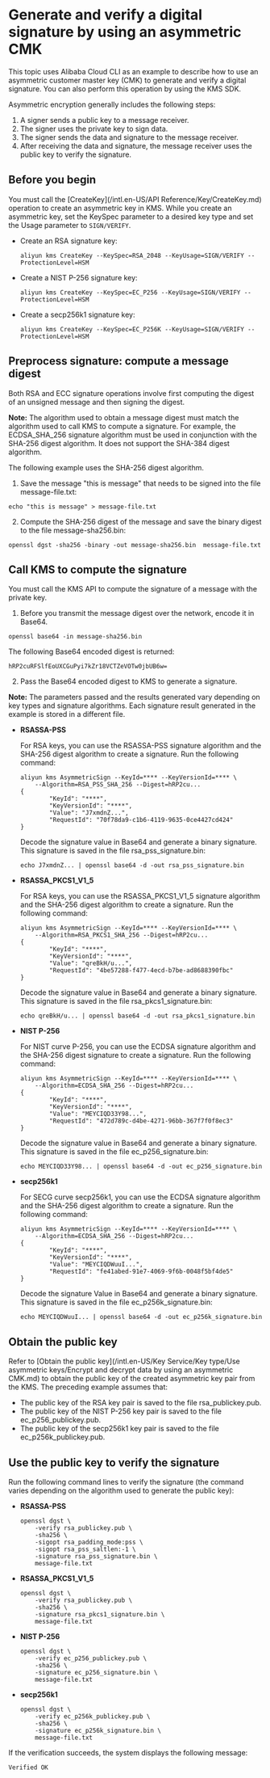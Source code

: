 # Generate and verify a digital signature by using an asymmetric CMK

This topic uses Alibaba Cloud CLI as an example to describe how to use an asymmetric customer master key \(CMK\) to generate and verify a digital signature. You can also perform this operation by using the KMS SDK.

Asymmetric encryption generally includes the following steps:

1.  A signer sends a public key to a message receiver.
2.  The signer uses the private key to sign data.
3.  The signer sends the data and signature to the message receiver.
4.  After receiving the data and signature, the message receiver uses the public key to verify the signature.

## Before you begin

You must call the [CreateKey](/intl.en-US/API Reference/Key/CreateKey.md) operation to create an asymmetric key in KMS. While you create an asymmetric key, set the KeySpec parameter to a desired key type and set the Usage parameter to `SIGN/VERIFY`.

-   Create an RSA signature key:

    ```
    aliyun kms CreateKey --KeySpec=RSA_2048 --KeyUsage=SIGN/VERIFY --ProtectionLevel=HSM
    ```

-   Create a NIST P-256 signature key:

    ```
    aliyun kms CreateKey --KeySpec=EC_P256 --KeyUsage=SIGN/VERIFY --ProtectionLevel=HSM
    ```

-   Create a secp256k1 signature key:

    ```
    aliyun kms CreateKey --KeySpec=EC_P256K --KeyUsage=SIGN/VERIFY --ProtectionLevel=HSM
    ```


## Preprocess signature: compute a message digest

Both RSA and ECC signature operations involve first computing the digest of an unsigned message and then signing the digest.

**Note:** The algorithm used to obtain a message digest must match the algorithm used to call KMS to compute a signature. For example, the ECDSA\_SHA\_256 signature algorithm must be used in conjunction with the SHA-256 digest algorithm. It does not support the SHA-384 digest algorithm.

The following example uses the SHA-256 digest algorithm.

1. Save the message "this is message" that needs to be signed into the file message-file.txt:

```
echo "this is message" > message-file.txt
```

2. Compute the SHA-256 digest of the message and save the binary digest to the file message-sha256.bin:

```
openssl dgst -sha256 -binary -out message-sha256.bin  message-file.txt
```

## Call KMS to compute the signature

You must call the KMS API to compute the signature of a message with the private key.

1. Before you transmit the message digest over the network, encode it in Base64.

```
openssl base64 -in message-sha256.bin
```

The following Base64 encoded digest is returned:

```
hRP2cuRFSlfEoUXCGuPyi7kZr18VCTZeVOTw0jbUB6w=
```

2. Pass the Base64 encoded digest to KMS to generate a signature.

**Note:** The parameters passed and the results generated vary depending on key types and signature algorithms. Each signature result generated in the example is stored in a different file.

-   **RSASSA-PSS**

    For RSA keys, you can use the RSASSA-PSS signature algorithm and the SHA-256 digest algorithm to create a signature. Run the following command:

    ```
    aliyun kms AsymmetricSign --KeyId=**** --KeyVersionId=**** \
        --Algorithm=RSA_PSS_SHA_256 --Digest=hRP2cu...
    {
            "KeyId": "****",
            "KeyVersionId": "****",
            "Value": "J7xmdnZ...",
            "RequestId": "70f78da9-c1b6-4119-9635-0ce4427cd424"
    }
    ```

    Decode the signature value in Base64 and generate a binary signature. This signature is saved in the file rsa\_pss\_signature.bin:

    ```
    echo J7xmdnZ... | openssl base64 -d -out rsa_pss_signature.bin
    ```

-   **RSASSA\_PKCS1\_V1\_5**

    For RSA keys, you can use the RSASSA\_PKCS1\_V1\_5 signature algorithm and the SHA-256 digest algorithm to create a signature. Run the following command:

    ```
    aliyun kms AsymmetricSign --KeyId=**** --KeyVersionId=**** \
        --Algorithm=RSA_PKCS1_SHA_256 --Digest=hRP2cu...
    {
            "KeyId": "****",
            "KeyVersionId": "****",
            "Value": "qreBkH/u...",
            "RequestId": "4be57288-f477-4ecd-b7be-ad8688390fbc"
    }
    ```

    Decode the signature value in Base64 and generate a binary signature. This signature is saved in the file rsa\_pkcs1\_signature.bin:

    ```
    echo qreBkH/u... | openssl base64 -d -out rsa_pkcs1_signature.bin
    ```

-   **NIST P-256**

    For NIST curve P-256, you can use the ECDSA signature algorithm and the SHA-256 digest signature to create a signature. Run the following command:

    ```
    aliyun kms AsymmetricSign --KeyId=**** --KeyVersionId=**** \
        --Algorithm=ECDSA_SHA_256 --Digest=hRP2cu...
    {
            "KeyId": "****",
            "KeyVersionId": "****",
            "Value": "MEYCIQD33Y98...",
            "RequestId": "472d789c-d4be-4271-96bb-367f7f0f8ec3"
    }
    ```

    Decode the signature value in Base64 and generate a binary signature. This signature is saved in the file ec\_p256\_signature.bin:

    ```
    echo MEYCIQD33Y98... | openssl base64 -d -out ec_p256_signature.bin
    ```

-   **secp256k1**

    For SECG curve secp256k1, you can use the ECDSA signature algorithm and the SHA-256 digest algorithm to create a signature. Run the following command:

    ```
    aliyun kms AsymmetricSign --KeyId=**** --KeyVersionId=**** \
        --Algorithm=ECDSA_SHA_256 --Digest=hRP2cu...
    {
            "KeyId": "****",
            "KeyVersionId": "****",
            "Value": "MEYCIQDWuuI...",
            "RequestId": "fe41abed-91e7-4069-9f6b-0048f5bf4de5"
    }
    ```

    Decode the signature Value in Base64 and generate a binary signature. This signature is saved in the file ec\_p256k\_signature.bin:

    ```
    echo MEYCIQDWuuI... | openssl base64 -d -out ec_p256k_signature.bin
    ```


## Obtain the public key

Refer to [Obtain the public key](/intl.en-US/Key Service/Key type/Use asymmetric keys/Encrypt and decrypt data by using an asymmetric CMK.md) to obtain the public key of the created asymmetric key pair from the KMS. The preceding example assumes that:

-   The public key of the RSA key pair is saved to the file rsa\_publickey.pub.
-   The public key of the NIST P-256 key pair is saved to the file ec\_p256\_publickey.pub.
-   The public key of the secp256k1 key pair is saved to the file ec\_p256k\_publickey.pub.

## Use the public key to verify the signature

Run the following command lines to verify the signature \(the command varies depending on the algorithm used to generate the public key\):

-   **RSASSA-PSS**

    ```
    openssl dgst \
        -verify rsa_publickey.pub \
        -sha256 \
        -sigopt rsa_padding_mode:pss \
        -sigopt rsa_pss_saltlen:-1 \
        -signature rsa_pss_signature.bin \
        message-file.txt
    ```

-   **RSASSA\_PKCS1\_V1\_5**

    ```
    openssl dgst \
        -verify rsa_publickey.pub \
        -sha256 \
        -signature rsa_pkcs1_signature.bin \
        message-file.txt
    ```

-   **NIST P-256**

    ```
    openssl dgst \
        -verify ec_p256_publickey.pub \
        -sha256 \
        -signature ec_p256_signature.bin \
        message-file.txt
    ```

-   **secp256k1**

    ```
    openssl dgst \
        -verify ec_p256k_publickey.pub \
        -sha256 \
        -signature ec_p256k_signature.bin \
        message-file.txt
    ```


If the verification succeeds, the system displays the following message:

```
Verified OK
```

